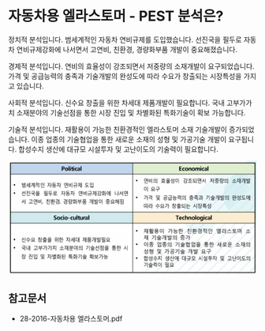 # 자동차용 엘라스토머 - PEST 분석은?

정치적 분석입니다.
범세계적인 자동차 연비규제를 도입했습니다.
선진국을 필두로 자동차 연비규제강화에 나서면서 고연비, 친환경, 경량화부품 개발이 중요해졌습니다.

경제적 분석입니다.
연비의 효율성이 강조되면서 저중량의 소재개발이 요구되었습니다.
가격 및 공급능력의 충족과 기술개발의 완성도에 따라 수요가 창출되는 시장특성을 가지고 있습니다.

사회적 분석입니다.
신수요 창출을 위한 차세대 제품개발이 필요합니다.
국내 고부가가치 소재분야의 기술선점을 통한 시장 진입 및 차별화된 특화기술이 확보 가능합니다.

기술적 분석입니다.
재활용이 가능한 친환경적인 엘라스토머 소재 기술개발이 증가되었습니다.
이종 업종의 기술협업을 통한 새로운 소재의 성형 및 가공기술 개발이 요구됩니다.
합성수지 생산에 대규모 시설투자 및 고난이도의 기술력이 필요합니다.

![](./images/자동차용엘라스토머_Q13_4_1.PNG)

## 참고문서
- 28-2016-자동차용 엘라스토머.pdf
